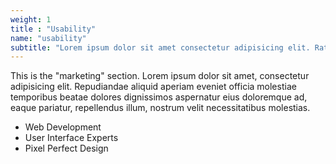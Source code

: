 ```yaml
---
weight: 1
title : "Usability"
name: "usability"
subtitle: "Lorem ipsum dolor sit amet consectetur adipisicing elit. Ratione voluptate laborum sapiente officiis molestiaea."
---
```

This is the "marketing" section. Lorem ipsum dolor sit amet, consectetur adipisicing elit. Repudiandae aliquid aperiam eveniet officia molestiae temporibus beatae dolores dignissimos aspernatur eius doloremque ad, eaque pariatur, repellendus illum, nostrum velit necessitatibus molestias.

<ul class='checked'><li>Web Development</li><li>User Interface Experts</li><li>Pixel Perfect Design</li></ul>
